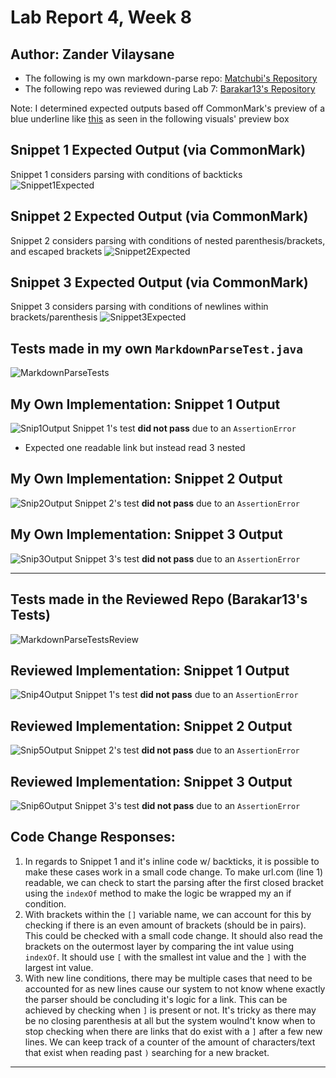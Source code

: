 # Lab Report 4, Week 8
## Author: Zander Vilaysane
- The following is my own markdown-parse repo: [Matchubi's Repository][Matchubi]
- The following repo was reviewed during Lab 7: [Barakar13's Repository][Barakar]

Note: I determined expected outputs based off CommonMark's preview of a blue underline like [this][random video] as seen in the following visuals' preview box 

## Snippet 1 Expected Output (via CommonMark)
Snippet 1 considers parsing with conditions of backticks
![Snippet1Expected][snip1]

## Snippet 2 Expected Output (via CommonMark)
Snippet 2 considers parsing with conditions of nested parenthesis/brackets, and escaped brackets
![Snippet2Expected][snip2]

## Snippet 3 Expected Output (via CommonMark)
Snippet 3 considers parsing with conditions of newlines within brackets/parenthesis
![Snippet3Expected][snip3]

## Tests made in my own `MarkdownParseTest.java`
![MarkdownParseTests][TestOutputs]

## My Own Implementation: Snippet 1 Output
![Snip1Output][Output1]
Snippet 1's test **did not pass** due to an `AssertionError`
- Expected one readable link but instead read 3 nested

## My Own Implementation: Snippet 2 Output
![Snip2Output][Output2]
Snippet 2's test **did not pass** due to an `AssertionError`

## My Own Implementation: Snippet 3 Output
![Snip3Output][Output3]
Snippet 3's test **did not pass** due to an `AssertionError`

---

## Tests made in the Reviewed Repo (Barakar13's Tests)
![MarkdownParseTestsReview][TestOutputsReview]

## Reviewed Implementation: Snippet 1 Output
![Snip4Output][Output4]
Snippet 1's test **did not pass** due to an `AssertionError`

## Reviewed Implementation: Snippet 2 Output
![Snip5Output][Output5]
Snippet 2's test **did not pass** due to an `AssertionError`

## Reviewed Implementation: Snippet 3 Output
![Snip6Output][Output6]
Snippet 3's test **did not pass** due to an `AssertionError`

## Code Change Responses:
1. In regards to Snippet 1 and it's inline code w/ backticks, it is possible to make these cases work in a small code change. To make url.com (line 1) readable, we can check to start the parsing after the first closed bracket using the `indexOf` method to make the logic be wrapped my an if condition. 
2. With brackets within the `[]` variable name, we can account for this by checking if there is an even amount of brackets (should be in pairs). This could be checked with a small code change. It should also read the brackets on the outermost layer by comparing the int value using `indexOf`. It should use `[` with the smallest int value and the `]` with the largest int value. 
3. With new line conditions, there may be multiple cases that need to be accounted for as new lines cause our system to not know whene exactly the parser should be concluding it's logic for a link. This can be achieved by checking when `]` is present or not. It's tricky as there may be no closing parenthesis at all but the system woulnd't know when to stop checking when there are links that do exist with a `]` after a few new lines. We can keep track of a counter of the amount of characters/text that exist when reading past `)` searching for a new bracket. 

---
[Matchubi]: https://github.com/matchubi/markdown-parser-ZV
[Barakar]: https://github.com/Barakar13/markdown-parser
[random video]: https://www.youtube.com/watch?v=dQw4w9WgXcQ&ab_channel=RickAstley
[snip1]: https://user-images.githubusercontent.com/103156131/169719978-077e97e5-f4f8-40eb-8007-53f5da649035.JPG
[snip2]:https://user-images.githubusercontent.com/103156131/169719992-e0059f42-fba4-4b1d-810c-314debbdd35b.JPG
[snip3]: https://user-images.githubusercontent.com/103156131/169719998-5081b8b7-db2a-474e-92eb-17aa7e145662.JPG
[TestOutputs]: https://user-images.githubusercontent.com/103156131/169719866-fd20e924-0130-4be8-b45e-006408b1d071.JPG
[Output1]: https://user-images.githubusercontent.com/103156131/169719948-14672b4e-0f44-41fd-b901-3924187cdbd0.JPG
[Output2]: https://user-images.githubusercontent.com/103156131/169719960-fea54497-fe18-4040-9f93-4b0df5fa1a3d.JPG
[Output3]: https://user-images.githubusercontent.com/103156131/169719967-4de138d3-2cef-4726-8469-1a8cfa9d3b5e.JPG
[TestOutputsReview]: https://user-images.githubusercontent.com/103156131/169719937-af1c3761-6ec1-4351-b2b6-d6b1aa07c2c9.JPG
[Output4]: https://user-images.githubusercontent.com/103156131/169720074-7fc586d0-2a5e-412c-ab20-97f0a6b4b7cf.JPG
[Output5]: https://user-images.githubusercontent.com/103156131/169720083-d9f78253-0029-47e4-b1fe-5dfb0de977ac.JPG
[Output6]: https://user-images.githubusercontent.com/103156131/169720087-5c958789-98da-4ad0-bdb2-f6d73e05a1df.JPG
